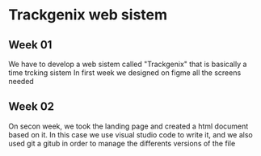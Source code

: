 # Trackgenix web sistem

## Week 01
We have to develop a web sistem called "Trackgenix" that is basically a time trcking sistem
In first week we designed on figme all the screens needed

## Week 02
On secon week, we took the landing page and created a html document based on it. In this case we use visual studio code to write it, and we also used git a gitub in order to manage the differents versions of the file

